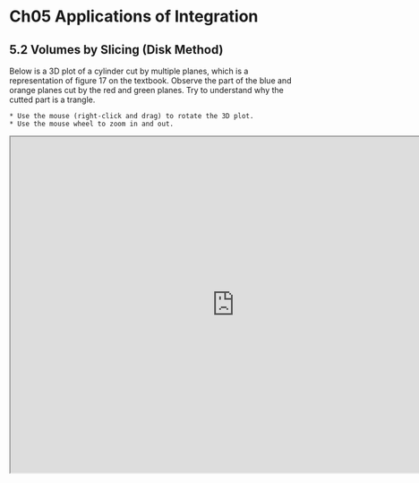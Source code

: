 # Ch05 Applications of Integration

## 5.2 Volumes by Slicing (Disk Method)
Below is a 3D plot of a cylinder cut by multiple planes, which is a representation of figure 17 on the textbook. Observe the part of the blue and orange planes cut by the red and green planes. Try to understand why the cutted part is a trangle.

```{tip}
* Use the mouse (right-click and drag) to rotate the 3D plot.
* Use the mouse wheel to zoom in and out.
```

<iframe src="https://www.glowscript.org/#/user/aaronhsu219/folder/MyPrograms/program/SlicingCylinder" width="800" height="600" title="Embedded Web Page"></iframe>
